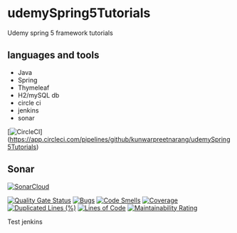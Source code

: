 # udemySpring5Tutorials
Udemy spring 5 framework tutorials

## languages and tools
- Java
- Spring
- Thymeleaf
- H2/mySQL db
- circle ci
- jenkins
- sonar

[![CircleCI](https://circleci.com/gh/springframeworkguru/spring5-recipe-app.svg?style=svg)] (https://app.circleci.com/pipelines/github/kunwarpreetnarang/udemySpring5Tutorials)
## Sonar
[![SonarCloud](https://sonarcloud.io/images/project_badges/sonarcloud-black.svg)](https://sonarcloud.io/dashboard?id=kunwarpreetnarang_udemySpring5Tutorials)


[![Quality Gate Status](https://sonarcloud.io/api/project_badges/measure?project=kunwarpreetnarang_udemySpring5Tutorials&metric=alert_status)](https://sonarcloud.io/dashboard?id=kunwarpreetnarang_udemySpring5Tutorials)
[![Bugs](https://sonarcloud.io/api/project_badges/measure?project=kunwarpreetnarang_udemySpring5Tutorials&metric=bugs)](https://sonarcloud.io/dashboard?id=kunwarpreetnarang_udemySpring5Tutorials)
[![Code Smells](https://sonarcloud.io/api/project_badges/measure?project=kunwarpreetnarang_udemySpring5Tutorials&metric=code_smells)](https://sonarcloud.io/dashboard?id=kunwarpreetnarang_udemySpring5Tutorials)
[![Coverage](https://sonarcloud.io/api/project_badges/measure?project=kunwarpreetnarang_udemySpring5Tutorials&metric=coverage)](https://sonarcloud.io/dashboard?id=kunwarpreetnarang_udemySpring5Tutorials)
[![Duplicated Lines (%)](https://sonarcloud.io/api/project_badges/measure?project=kunwarpreetnarang_udemySpring5Tutorials&metric=duplicated_lines_density)](https://sonarcloud.io/dashboard?id=kunwarpreetnarang_udemySpring5Tutorials)
[![Lines of Code](https://sonarcloud.io/api/project_badges/measure?project=kunwarpreetnarang_udemySpring5Tutorials&metric=ncloc)](https://sonarcloud.io/dashboard?id=kunwarpreetnarang_udemySpring5Tutorials)
[![Maintainability Rating](https://sonarcloud.io/api/project_badges/measure?project=kunwarpreetnarang_udemySpring5Tutorials&metric=sqale_rating)](https://sonarcloud.io/dashboard?id=kunwarpreetnarang_udemySpring5Tutorials)

Test jenkins
